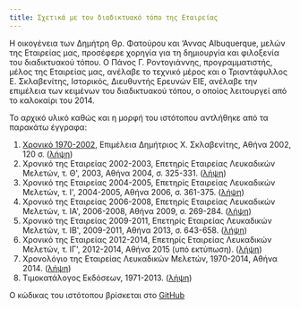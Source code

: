 ```yaml
---
title: Σχετικά με τον διαδικτυακό τόπο της Εταιρείας
---
```


Η οικογένεια  των Δημήτρη Θρ. Φατούρου και ‘Αννας Albuquerque, μελών της Εταιρείας μας, προσέφερε χορηγία για τη  δημιουργία και φιλοξενία του διαδικτυακού τόπου. Ο Πάνος Γ. Ροντογιάννης, προγραμματιστής, μέλος της Εταιρείας μας, ανέλαβε το τεχνικό μέρος και ο Τριαντάφυλλος Ε. Σκλαβενίτης, Ιστορικός, Διευθυντής Ερευνών ΕΙΕ, ανέλαβε την επιμέλεια των κειμένων του διαδικτυακού τόπου, ο οποίος λειτουργεί από το καλοκαίρι του 2014.

Το αρχικό υλικό καθώς και η μορφή του ιστότοπου αντλήθηκε από τα παρακάτω έγγραφα:

1. [Χρονικό 1970-2002](/publications/epetiaka-afierwmata/xroniko_1970-2002.html), Επιμέλεια Δημήτριος Χ. Σκλαβενίτης, Αθήνα 2002, 120 σ. \([λήψη](/documents/xroniko_1970-2002_low.pdf)\)
2. Χρονικό της Εταιρείας 2002-2003, Επετηρίς Εταιρείας Λευκαδικών Μελετών, τ. Θ', 2003, Αθήνα 2004, σ. 325-331. \([λήψη](/documents/xroniko_2002-2003.pdf)\)
3. Χρονικό της Εταιρείας 2004-2005, Επετηρίς Εταιρείας Λευκαδικών Μελετών, τ. Ι', 2004-2005, Αθήνα 2006, σ. 361-375. \([λήψη](/documents/xroniko_2004-2005.pdf)\)
4. Χρονικό της Εταιρείας 2006-2008, Επετηρίς Εταιρείας Λευκαδικών Μελετών, τ. ΙΑ', 2006-2008, Αθήνα 2009, σ. 269-284. \([λήψη](/documents/xroniko_2006-2008.pdf)\)
5. Χρονικό της Εταιρείας 2009-2011, Επετηρίς Εταιρείας Λευκαδικών Μελετών, τ. ΙΒ', 2009-2011, Αθήνα 2013, σ. 643-658. \([λήψη](/documents/xroniko_2009-2011.pdf)\)
6. Χρονικό της Εταιρείας 2012-2014, Επετηρίς Εταιρείας Λευκαδικών Μελετών, τ. ΙΓ', 2012-2014, Αθήνα 2015 \(υπό εκτύπωση\). \([λήψη](/documents/xroniko_2012-2014.pdf)\)
7. Χρονολόγιο της Εταιρείας Λευκαδικών Μελετών, 1970-2014, Αθήνα 2014. \([λήψη](/documents/xronologio_1970-2014.pdf)\)
8. Τιμοκατάλογος Εκδόσεων, 1971-2013. \([λήψη](/documents/katalogos.pdf)\)

Ο κώδικας του ιστότοπου βρίσκεται στο [GitHub](https://github.com/prontog/elm)
